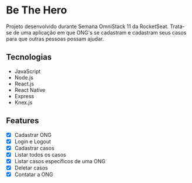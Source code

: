 # Be The Hero
Projeto desenvolvido durante Semana OmniStack 11 da RocketSeat. Trata-se de uma aplicação em que ONG's se cadastram e cadastram seus casos para que outras pessoas possam ajudar.

## Tecnologias
- JavaScript
- Node.js
- React.js
- React Native
- Express
- Knex.js

## Features
- [x] Cadastrar ONG
- [x] Login e Logout
- [x] Cadastrar casos
- [x] Listar todos os casos
- [x] Listar casos específicos de uma ONG
- [x] Deletar casos 
- [x] Contatar a ONG
